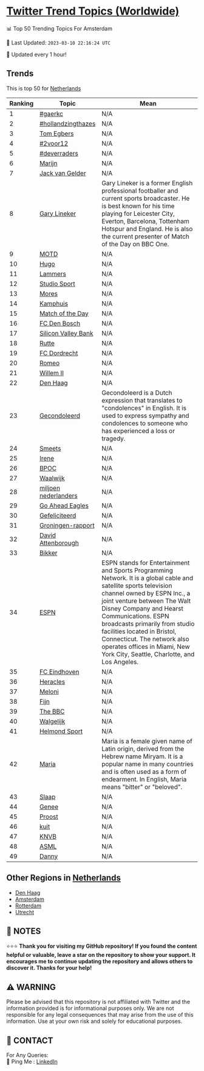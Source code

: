 [Twitter Trend Topics (Worldwide)](https://github.com/ErcinDedeoglu/Twitter-Trend-Topics)
==========


📊 Top 50 Trending Topics For Amsterdam

📆 Last Updated: `2023-03-10 22:16:24 UTC`

🔧 Updated every 1 hour!


## Trends

This is top 50 for [Netherlands](</Netherlands>)

| Ranking | Topic | Mean |
| ------- | ------------ | ------------ |
| 1 | [#gaerkc](http://twitter.com/search?q=%23gaerkc) | N/A |
| 2 | [#hollandzingthazes](http://twitter.com/search?q=%23hollandzingthazes) | N/A |
| 3 | [Tom Egbers](http://twitter.com/search?q=Tom+Egbers) | N/A |
| 4 | [#2voor12](http://twitter.com/search?q=%232voor12) | N/A |
| 5 | [#deverraders](http://twitter.com/search?q=%23deverraders) | N/A |
| 6 | [Marijn](http://twitter.com/search?q=Marijn) | N/A |
| 7 | [Jack van Gelder](http://twitter.com/search?q=Jack+van+Gelder) | N/A |
| 8 | [Gary Lineker](http://twitter.com/search?q=Gary+Lineker) | Gary Lineker is a former English professional footballer and current sports broadcaster. He is best known for his time playing for Leicester City, Everton, Barcelona, Tottenham Hotspur and England. He is also the current presenter of Match of the Day on BBC One. |
| 9 | [MOTD](http://twitter.com/search?q=MOTD) | N/A |
| 10 | [Hugo](http://twitter.com/search?q=Hugo) | N/A |
| 11 | [Lammers](http://twitter.com/search?q=Lammers) | N/A |
| 12 | [Studio Sport](http://twitter.com/search?q=Studio+Sport) | N/A |
| 13 | [Mores](http://twitter.com/search?q=Mores) | N/A |
| 14 | [Kamphuis](http://twitter.com/search?q=Kamphuis) | N/A |
| 15 | [Match of the Day](http://twitter.com/search?q=Match+of+the+Day) | N/A |
| 16 | [FC Den Bosch](http://twitter.com/search?q=FC+Den+Bosch) | N/A |
| 17 | [Silicon Valley Bank](http://twitter.com/search?q=Silicon+Valley+Bank) | N/A |
| 18 | [Rutte](http://twitter.com/search?q=Rutte) | N/A |
| 19 | [FC Dordrecht](http://twitter.com/search?q=FC+Dordrecht) | N/A |
| 20 | [Romeo](http://twitter.com/search?q=Romeo) | N/A |
| 21 | [Willem II](http://twitter.com/search?q=Willem+II) | N/A |
| 22 | [Den Haag](http://twitter.com/search?q=Den+Haag) | N/A |
| 23 | [Gecondoleerd](http://twitter.com/search?q=Gecondoleerd) | Gecondoleerd is a Dutch expression that translates to "condolences" in English. It is used to express sympathy and condolences to someone who has experienced a loss or tragedy. |
| 24 | [Smeets](http://twitter.com/search?q=Smeets) | N/A |
| 25 | [Irene](http://twitter.com/search?q=Irene) | N/A |
| 26 | [BPOC](http://twitter.com/search?q=BPOC) | N/A |
| 27 | [Waalwijk](http://twitter.com/search?q=Waalwijk) | N/A |
| 28 | [miljoen nederlanders](http://twitter.com/search?q=miljoen+nederlanders) | N/A |
| 29 | [Go Ahead Eagles](http://twitter.com/search?q=Go+Ahead+Eagles) | N/A |
| 30 | [Gefeliciteerd](http://twitter.com/search?q=Gefeliciteerd) | N/A |
| 31 | [Groningen-rapport](http://twitter.com/search?q=Groningen-rapport) | N/A |
| 32 | [David Attenborough](http://twitter.com/search?q=David+Attenborough) | N/A |
| 33 | [Bikker](http://twitter.com/search?q=Bikker) | N/A |
| 34 | [ESPN](http://twitter.com/search?q=ESPN) | ESPN stands for Entertainment and Sports Programming Network. It is a global cable and satellite sports television channel owned by ESPN Inc., a joint venture between The Walt Disney Company and Hearst Communications. ESPN broadcasts primarily from studio facilities located in Bristol, Connecticut. The network also operates offices in Miami, New York City, Seattle, Charlotte, and Los Angeles. |
| 35 | [FC Eindhoven](http://twitter.com/search?q=FC+Eindhoven) | N/A |
| 36 | [Heracles](http://twitter.com/search?q=Heracles) | N/A |
| 37 | [Meloni](http://twitter.com/search?q=Meloni) | N/A |
| 38 | [Fijn](http://twitter.com/search?q=Fijn) | N/A |
| 39 | [The BBC](http://twitter.com/search?q=The+BBC) | N/A |
| 40 | [Walgelijk](http://twitter.com/search?q=Walgelijk) | N/A |
| 41 | [Helmond Sport](http://twitter.com/search?q=Helmond+Sport) | N/A |
| 42 | [Maria](http://twitter.com/search?q=Maria) | Maria is a female given name of Latin origin, derived from the Hebrew name Miryam. It is a popular name in many countries and is often used as a form of endearment. In English, Maria means "bitter" or "beloved". |
| 43 | [Slaap](http://twitter.com/search?q=Slaap) | N/A |
| 44 | [Genee](http://twitter.com/search?q=Genee) | N/A |
| 45 | [Proost](http://twitter.com/search?q=Proost) | N/A |
| 46 | [kuit](http://twitter.com/search?q=kuit) | N/A |
| 47 | [KNVB](http://twitter.com/search?q=KNVB) | N/A |
| 48 | [ASML](http://twitter.com/search?q=ASML) | N/A |
| 49 | [Danny](http://twitter.com/search?q=Danny) | N/A |



## Other Regions in [Netherlands](</Netherlands>)

* [Den Haag](</Netherlands/Den Haag.md>)
* [Amsterdam](</Netherlands/Amsterdam.md>)
* [Rotterdam](</Netherlands/Rotterdam.md>)
* [Utrecht](</Netherlands/Utrecht.md>)



## 📝 NOTES

⭐⭐⭐ **Thank you for visiting my GitHub repository! If you found the content helpful or valuable, leave a star on the repository to show your support. It encourages me to continue updating the repository and allows others to discover it. Thanks for your help!**


## ⚠️ WARNING

Please be advised that this repository is not affiliated with Twitter and the information provided is for informational purposes only. We are not responsible for any legal consequences that may arise from the use of this information. Use at your own risk and solely for educational purposes.


## 📨 CONTACT

 For Any Queries:  
            🏓 Ping Me : [LinkedIn](https://www.linkedin.com/in/ercindedeoglu/)
